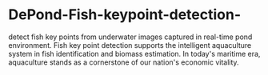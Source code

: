 # DePond-Fish-keypoint-detection-
detect fish key points from underwater images captured in real-time pond environment. Fish key point detection supports the intelligent aquaculture system in fish identification and biomass estimation. In today's maritime era, aquaculture stands as a cornerstone of our nation's economic vitality.

